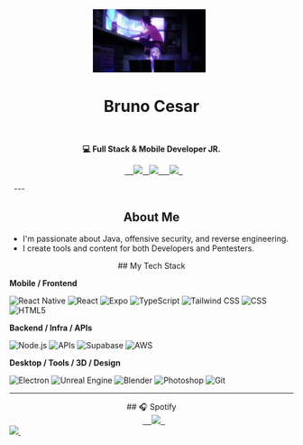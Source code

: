 <div align="center">
  <img src="https://raw.githubusercontent.com/yogesh174/yogesh174/master/img.gif" width="200"/>
  <h1>Bruno Cesar</h1>
  <p><strong>💻 Full Stack & Mobile Developer JR.</strong></p>

  <a href="https://www.linkedin.com/in/bruno-cesar-developer">
    <img src="https://img.shields.io/badge/LinkedIn-0077B5?style=for-the-badge&logo=linkedin&logoColor=white"/>
  <a href="https://my-portfolio-lake-seven-79.vercel.app/">
    <img src="https://img.shields.io/badge/🌐-Portfolio-brightgreen?style=for-the-badge"/>
  <a href="mailto:brunoleonel97@gmail.com">
    <img src="https://img.shields.io/badge/Gmail-D14836?style=for-the-badge&logo=gmail&logoColor=white"/>
  </a>
</div>
 
---

<div align="center">

## About Me
</div>

* I'm passionate about Java, offensive security, and reverse engineering.
* I create tools and content for both Developers and Pentesters.

<div align="center">
## My Tech Stack
</div>

**Mobile / Frontend**

![React Native](https://img.shields.io/badge/-React%20Native-61DAFB?logo=react&logoColor=000&style=for-the-badge)
![React](https://img.shields.io/badge/-React-61DAFB?logo=react&logoColor=white&style=for-the-badge)
![Expo](https://img.shields.io/badge/-Expo-000020?logo=expo&logoColor=fff&style=for-the-badge)
![TypeScript](https://img.shields.io/badge/-TypeScript-3178C6?logo=typescript&logoColor=fff&style=for-the-badge)
![Tailwind CSS](https://img.shields.io/badge/-Tailwind%20CSS-38B2AC?logo=tailwindcss&logoColor=white&style=for-the-badge)
![CSS](https://img.shields.io/badge/-CSS-1572B6?logo=css3&logoColor=fff&style=for-the-badge)
![HTML5](https://img.shields.io/badge/-HTML5-E34F26?logo=html5&logoColor=fff&style=for-the-badge)

**Backend / Infra / APIs**

![Node.js](https://img.shields.io/badge/-Node.js-339933?logo=node.js&logoColor=fff&style=for-the-badge)
![APIs](https://img.shields.io/badge/-REST%20%2F%20GraphQL-FF6F00?style=for-the-badge)
![Supabase](https://img.shields.io/badge/-Supabase-3ECF8E?logo=supabase&logoColor=fff&style=for-the-badge)
![AWS](https://img.shields.io/badge/-AWS-232F3E?logo=amazon-aws&logoColor=fff&style=for-the-badge)

**Desktop / Tools / 3D / Design**

![Electron](https://img.shields.io/badge/-Electron-47848F?logo=electron&logoColor=fff&style=for-the-badge)
![Unreal Engine](https://img.shields.io/badge/-Unreal%20Engine-0E0E0E?logo=unrealengine&logoColor=white&style=for-the-badge)
![Blender](https://img.shields.io/badge/-Blender-F5792A?logo=blender&logoColor=fff&style=for-the-badge)
![Photoshop](https://img.shields.io/badge/-Photoshop-31A8FF?logo=adobe-photoshop&logoColor=fff&style=for-the-badge)
![Git](https://img.shields.io/badge/-Git-F05032?logo=git&logoColor=fff&style=for-the-badge)

---

<div align="center">
## 🎧 Spotify
</div>

<div align="center">
  <a href="https://open.spotify.com/track/2K1ENoIs1y6M5nFdJhLpvU">
    <img src="https://novatorem.vercel.app/api/spotify?background_color=0d1117&border_color=ffffff"/>
  </a>
</div>
</details>
<a href="https://www.twitch.tv/rabbitfo0t/about" target="_blank" rel="noopener noreferrer"> <img src="https://img.shields.io/twitch/status/clubedojava"> </a> 
